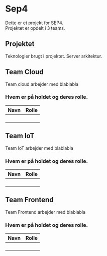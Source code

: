 # Sep4

Dette er et projekt for SEP4.  
Projektet er opdelt i 3 teams.

## Projektet

Teknologier brugt i projektet.
Server arkitektur.

## Team Cloud

Team cloud arbejder med blablabla

### Hvem er på holdet og deres rolle.
|Navn|Rolle|
|-----|-----|
|||
|||
|||
|||
## Team IoT

Team IoT arbejder med blablabla

### Hvem er på holdet og deres rolle.
|Navn|Rolle|
|-----|-----|
|||
|||
|||
|||
## Team Frontend

Team Frontend arbejder med blablabla

### Hvem er på holdet og deres rolle.
|Navn|Rolle|
|-----|-----|
|||
|||
|||
|||
